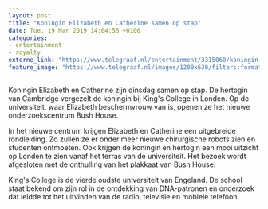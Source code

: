 ```yaml
---
layout: post
title: "Koningin Elizabeth en Catherine samen op stap"
date: Tue, 19 Mar 2019 14:04:56 +0100
categories: 
- entertainment 
- royalty 
externe_link: "https://www.telegraaf.nl/entertainment/3315060/koningin-elizabeth-en-catherine-samen-op-stap"
feature_image: "https://www.telegraaf.nl/images/1200x630/filters:format(jpeg):quality(80)/cdn-kiosk-api.telegraaf.nl/0ffab0ba-4a50-11e9-b2cf-0217670beecd.jpg"
---
```


<p class="intro">Koningin Elizabeth en Catherine zijn dinsdag samen op stap. De hertogin van Cambridge vergezelt de koningin bij King's College in Londen. Op de universiteit, waar Elizabeth beschermvrouw van is, openen ze het nieuwe onderzoekscentrum Bush House.</p> <p>In het nieuwe centrum krijgen Elizabeth en Catherine een uitgebreide rondleiding. Zo zullen ze er onder meer nieuwe chirurgische robots zien en studenten ontmoeten. Ook krijgen de koningin en hertogin een mooi uitzicht op Londen te zien vanaf het terras van de universiteit. Het bezoek wordt afgesloten met de onthulling van het plakkaat van Bush House.</p><p>King's College is de vierde oudste universiteit van Engeland. De school staat bekend om zijn rol in de ontdekking van DNA-patronen en onderzoek dat leidde tot het uitvinden van de radio, televisie en mobiele telefoon.</p>
